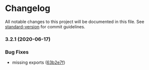 # Changelog

All notable changes to this project will be documented in this file. See [standard-version](https://github.com/conventional-changelog/standard-version) for commit guidelines.

### 3.2.1 (2020-06-17)


### Bug Fixes

* missing exports ([63b2e7f](https://github.com/SponsorPay/express-component/commit/63b2e7f7591a969950b40dc8c40607295c7efac4))
